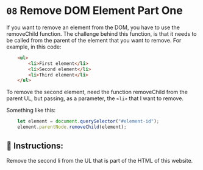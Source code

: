 # `08` Remove DOM Element Part One


If you want to remove an element from the DOM, you have to use the removeChild function.
The challenge behind this function, is that it needs to be called from the parent of the element that you want to remove. For example, in this code:
```html
    <ul>
        <li>First element</li>
        <li>Second element</li>
        <li>Third element</li>
    </ul>
```
To remove the second element, need the function removeChild from the parent UL, but passing, as a parameter, the `<li>` that I want to remove.

Something like this:

```js
    let element = document.querySelector("#element-id");
    element.parentNode.removeChild(element);
```
## 📝 Instructions:

Remove the second li from the UL that is part of the HTML of this website.